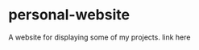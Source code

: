 # personal-website
A website for displaying some of my projects.
<a src="joeyshi.tech">link here </a>
